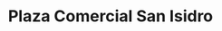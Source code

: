 ---
title: "Plaza Comercial San Isidro"
url: /san-isidro-de-el-general/plaza-comercial-san-isidro/
shop: centro comercial
---